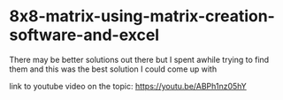 # 8x8-matrix-using-matrix-creation-software-and-excel
There may be better solutions out there but I spent awhile trying to find them and this was the best solution I could come up with

link to youtube video on the topic: https://youtu.be/ABPh1nz05hY

